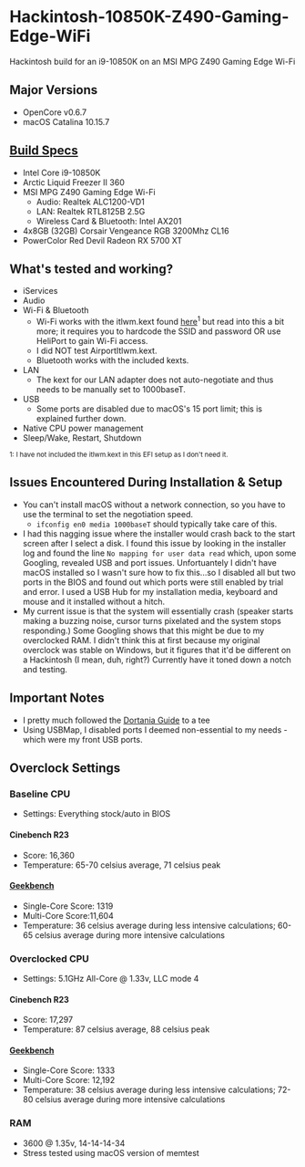 # Hackintosh-10850K-Z490-Gaming-Edge-WiFi
Hackintosh build for an i9-10850K on an MSI MPG Z490 Gaming Edge Wi-Fi

## Major Versions
- OpenCore v0.6.7
- macOS Catalina 10.15.7

## [Build Specs](https://pcpartpicker.com/list/9b7GYg)
- Intel Core i9-10850K
- Arctic Liquid Freezer II 360
- MSI MPG Z490 Gaming Edge Wi-Fi
	- Audio: Realtek ALC1200-VD1
	- LAN: Realtek RTL8125B 2.5G
  - Wireless Card & Bluetooth: Intel AX201
- 4x8GB (32GB) Corsair Vengeance RGB 3200Mhz CL16
- PowerColor Red Devil Radeon RX 5700 XT

## What's tested and working?
- iServices
- Audio
- Wi-Fi & Bluetooth
  - Wi-Fi works with the itlwm.kext found [here](https://github.com/OpenIntelWireless/itlwm)<sup>1</sup> but read into this a bit more; it requires you to hardcode the SSID and password OR use HeliPort to gain Wi-Fi access.
  - I did NOT test AirportItlwm.kext.
  - Bluetooth works with the included kexts.
- LAN
  - The kext for our LAN adapter does not auto-negotiate and thus needs to be manually set to 1000baseT.
- USB
  - Some ports are disabled due to macOS's 15 port limit; this is explained further down.
- Native CPU power management
- Sleep/Wake, Restart, Shutdown

<sup>1: I have not included the itlwm.kext in this EFI setup as I don't need it.</sup>

## Issues Encountered During Installation & Setup
- You can't install macOS without a network connection, so you have to use the terminal to set the negotiation speed.
  - `ifconfig en0 media 1000baseT` should typically take care of this.
- I had this nagging issue where the installer would crash back to the start screen after I select a disk. I found this issue by looking in the installer log and found the line `No mapping for user data read` which, upon some Googling, revealed USB and port issues. Unfortuantely I didn't have macOS installed so I wasn't sure how to fix this...so I disabled all but two ports in the BIOS and found out which ports were still enabled by trial and error. I used a USB Hub for my installation media, keyboard and mouse and it installed without a hitch.
- My current issue is that the system will essentially crash (speaker starts making a buzzing noise, cursor turns pixelated and the system stops responding.) Some Googling shows that this might be due to my overclocked RAM. I didn't think this at first because my original overclock was stable on Windows, but it figures that it'd be different on a Hackintosh (I mean, duh, right?) Currently have it toned down a notch and testing.

## Important Notes
- I pretty much followed the [Dortania Guide](http://dortania.github.io) to a tee
- Using USBMap, I disabled ports I deemed non-essential to my needs - which were my front USB ports.

## Overclock Settings
### Baseline CPU
- Settings: Everything stock/auto in BIOS
#### Cinebench R23
- Score: 16,360
- Temperature: 65-70 celsius average, 71 celsius peak
#### [Geekbench](https://browser.geekbench.com/v5/cpu/7117150)
- Single-Core Score: 1319
- Multi-Core Score:11,604
- Temperature: 36 celsius average during less intensive calculations; 60-65 celsius average during more intensive calculations

### Overclocked CPU
- Settings: 5.1GHz All-Core @ 1.33v, LLC mode 4
#### Cinebench R23
- Score: 17,297
- Temperature: 87 celsius average, 88 celsius peak
#### [Geekbench](https://browser.geekbench.com/v5/cpu/7118227)
- Single-Core Score: 1333
- Multi-Core Score: 12,192
- Temperature: 38 celsius average during less intensive calculations; 72-80 celsius average during more intensive calculations
  
### RAM
- 3600 @ 1.35v, 14-14-14-34
- Stress tested using macOS version of memtest
